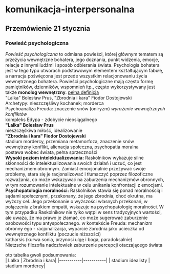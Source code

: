 # komunikacja-interpersonalna
## Przemówienie 21 stycznia
### Powieść psychologiczna  
*Powieść psychologiczna* to odmiana powieści, której głównym tematem są przeżycia wewnętrzne bohatera, jego doznania, punkt widzenia, 
emocje, relacje z innymi ludźmi i sposób odbierania świata. Psychologia bohatera jest w tego typu utworach podstawowym elementem 
kształtującym fabułę, a narracja poświęcona jest przede wszystkim relacjonowaniu życia wewnętrznego bohatera. Powieści psychologiczne mają 
często formę pamiętników, dzienników, wspomnień itp., często wykorzystywany jest także **monolog wewnętrzny**. 
[pełna definicja](https://pl.m.wikipedia.org/wiki/Powie%C5%9B%C4%87_psychologiczna)  
"Lalka" Bolesław Prus, "Zbrodnia i kara" Fiodor Dostojewski  
Archetypy: nieszczęśliwy kochanek; morderca  
Psychoanaliza Freuda: znaczenie snów (oniryzm) *wyrażenie wewnętrznych konfliktów*  
kompleks Edypa - zdobycie nieosiągalnego  
**"Lalka" Bolesław Prus**  
nieszczęśkiwa miłość, idealizowanie  
**"Zbrodnia i kara" Fiodor Dostojewski**   
stadium mordercy, przemiana metamorfoza, znaczenie snów  
wewnętrzny konflikt, alienacja społeczna, psychopatia moralna  
postawa wobec świata, pełna sprzeczności  
**Wysoki poziom intelektualizowania:** Raskolnikow wykazuje silne skłonności do intelektualizowania swoich działań i uczuć, co jest 
mechanizmem obronnym. Zamiast emocjonalnie przeżywać swoje problemy, stara się je racjonalizować i tłumaczyć poprzez filozoficzne 
rozważania, co może wskazywać na zaburzenia mechanizmów obronnych, w tym rozumowanie intelektualne w celu unikania konfrontacji z emocjami.  
**Psychopatologia moralności:** Raskolnikow stawia się ponad moralnością i sądami społecznymi, przekonany, że jego zbrodnia, choć okrutna, ma wyższy cel. 
Jego przekonanie o wyższości własnych przekonań, w połączeniu z brakiem empatii, wskazuje na psychopatologię moralności. W tym przypadku 
Raskolnikow nie tylko wątpi w sens tradycyjnych wartości, ale uważa, że ma prawo je złamać, co może sugerować zaburzenie osobowości typu 
antyspołecznego.
w kontekście Freuda: mechanizm obronny ego - racjonalizacja, wyparcie 
zbrodnia jako ucieczka od wewnętrznego konfliktu (poczucie niższości)  
katharsis (kurwa sonia, przynosi ulgę i boga, paradoksalnie)  
Nietzsche filozofia nadczłowiek zaburzenie percepcji otaczającego świata  

oto tabelka gwoli podsumowania:  
| Lalka | Zbrodnia i kara|
|-----------|-----------|
| stadium idealisty | stadium mordercy|
